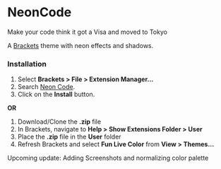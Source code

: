 # NeonCode

<!--[![Version](https://flat.badges.ml/kelvinelove.NeonCode/version.svg)](https://brackets-extension-badges.github.io#kelvinelove.NeonCode)-->

 Make your code think it got a Visa and moved to Tokyo

<!--[![](https://badgen.net/github/license/micromatch/micromatch)]-->

A [Brackets](https://github.com/adobe/brackets/) theme with neon effects and shadows.

### Installation
1. Select **Brackets > File > Extension Manager...**
2. Search [Neon Code](https://github.com/kelvinelove/neoncode/).
3. Click on the **Install** button.

**OR**

1. Download/Clone the **.zip** file
2. In Brackets, navigate to **Help > Show Extensions Folder > User**
3. Place the **.zip** file in the **User** folder
4. Refresh Brackets and select **Fun Live Color** from **View > Themes...**


Upcoming update: Adding Screenshots and normalizing color palette